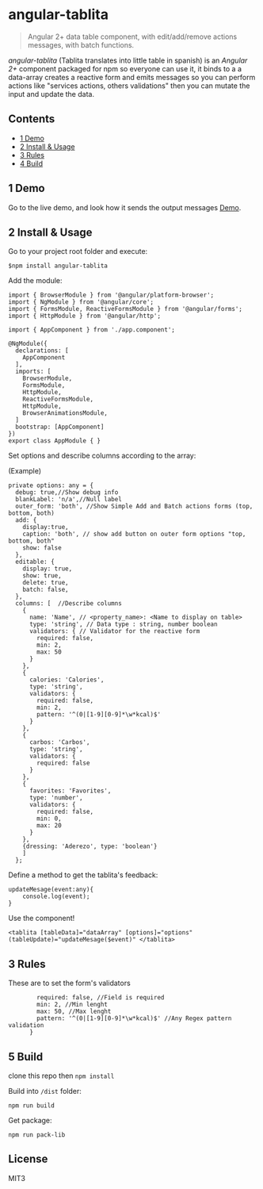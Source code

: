 # angular-tablita

>Angular 2+ data table component, with edit/add/remove actions messages, with batch functions.

*angular-tablita* (Tablita translates into little table in spanish) is an *Angular 2+* component packaged for npm so everyone can use it, it binds to a a data-array creates a reactive form and emits messages so you can perform actions like "services actions, others validations" then you can mutate the input and update the data.

## Contents
* [1 Demo](#1)
* [2 Install & Usage](#2)
* [3 Rules](#3)
* [4 Build](#5)

## <a name="1"></a>1 Demo
Go to the live demo, and look how it sends the output messages [Demo](https://fir-4f1b9.firebaseapp.com/).
## <a name="2"></a>2 Install & Usage
Go to your project root folder and  execute:

```$npm install angular-tablita```

Add the module:

```
import { BrowserModule } from '@angular/platform-browser';
import { NgModule } from '@angular/core';
import { FormsModule, ReactiveFormsModule } from '@angular/forms';
import { HttpModule } from '@angular/http';

import { AppComponent } from './app.component';

@NgModule({
  declarations: [
    AppComponent
  ],
  imports: [
    BrowserModule,
    FormsModule,
    HttpModule,
    ReactiveFormsModule,
    HttpModule,
    BrowserAnimationsModule,
  ]
  bootstrap: [AppComponent]
})
export class AppModule { }
```
Set options and describe columns according to the array:

(Example)

```
private options: any = {
  debug: true,//Show debug info
  blankLabel: 'n/a',//Null label
  outer_form: 'both', //Show Simple Add and Batch actions forms (top, bottom, both)
  add: {
    display:true,
    caption: 'both', // show add button on outer form options "top, bottom, both"
    show: false
  },
  editable: {
    display: true, 
    show: true,
    delete: true,
    batch: false,
  },
  columns: [  //Describe columns
    {
      name: 'Name', // <property_name>: <Name to display on table>
      type: 'string', // Data type : string, number boolean
      validators: { // Validator for the reactive form
        required: false,
        min: 2,
        max: 50
      }
    },
    {
      calories: 'Calories',
      type: 'string',
      validators: {
        required: false,
        min: 2,
        pattern: '^(0|[1-9][0-9]*\w*kcal)$'
      }
    },
    {
      carbos: 'Carbos',
      type: 'string',
      validators: {
        required: false
      }
    },
    {
      favorites: 'Favorites',
      type: 'number',
      validators: {
        required: false,
        min: 0,
        max: 20
      }
    },
    {dressing: 'Aderezo', type: 'boolean'}
    ]
  };
```
Define a method to get the tablita's feedback: 

```
updateMesage(event:any){
	console.log(event);
}
```
Use the component!
```
<tablita [tableData]="dataArray" [options]="options" (tableUpdate)="updateMesage($event)" </tablita>
```

## <a name="3"></a>3 Rules
These are to set the form's validators

```validators: { 
        required: false, //Field is required
        min: 2, //Min lenght
        max: 50, //Max lenght
        pattern: '^(0|[1-9][0-9]*\w*kcal)$' //Any Regex pattern validation
      }
 ```
## <a name="5"></a>5 Build

clone this repo then `npm install`

Build into `/dist` folder:

`npm run build`

Get package:

`npm run pack-lib`

## License
MIT3
